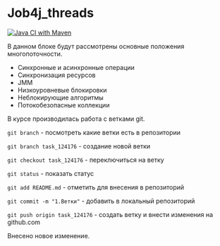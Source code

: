 # Job4j_threads
[![Java CI with Maven](https://github.com/svoh86/job4j_threads/actions/workflows/maven.yml/badge.svg)](https://github.com/svoh86/job4j_threads/actions/workflows/maven.yml)

В данном блоке будут рассмотрены основные положения многопоточности.
- Синхронные и асинхронные операции
- Синхронизация ресурсов
- JMM
- Низкоуровневые блокировки
- Неблокирующие алгоритмы
- Потокобезопасные коллекции

В курсе производилась работа с ветками git.

`git branch` - посмотреть какие ветки есть в репозитории

`git branch task_124176` - создание новой ветки

`git checkout task_124176` - переключиться на ветку

`git status` - показать статус

`git add README.md` - отметить для внесения в репозиторий

`git commit -m "1.Ветки"` - добавить в локальный репозиторий

`git push origin task_124176` - создать ветку и внести изменения на github.com

Внесено новое изменение.